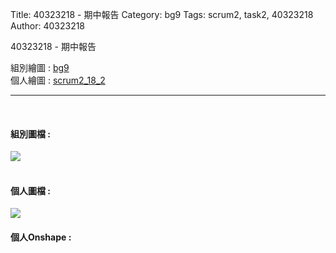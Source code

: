 Title: 40323218 - 期中報告
Category: bg9
Tags: scrum2, task2, 40323218
Author: 40323218


40323218 - 期中報告

<!-- PELICAN_END_SUMMARY -->

組別繪圖 : <a href="http://2016spring-40323250.rhcloud.com/bg9/task2_homework">bg9</a> 
</br>
個人繪圖 : <a href="http://2016spring-40323218.rhcloud.com/bg9/scrum2_18_2">scrum2_18_2</a> 
<hr>
</br>
<h4>組別圖檔 :</h4> 
<img src="../../files/bg9/40323218/bg9組合.jpg">
</br>
</br>
<h4>個人圖檔 : </h4>
<img src="../../files/bg9/40323218/18_2.jpg">
</br>
<h4>個人Onshape : </h4>
<script src="https://embed.github.com/view/3d/2015fallhw/cdw2/gh-pages/files/bg9/40323218/40323218_ABCD.stl"width="300"height="300"></script>
</br>
</br>
